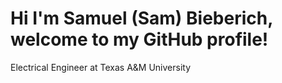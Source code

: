 <h1>Hi I'm Samuel (Sam) Bieberich, welcome to my GitHub profile!</h1>
<p>Electrical Engineer at Texas A&M University</p>
